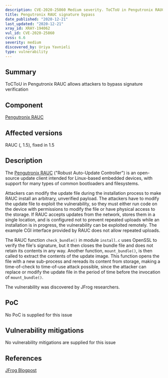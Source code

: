 ```yaml
---
description: CVE-2020-25860 Medium severity. ToCToU in Pengutronix RAUC allows attackers to bypass signature verification
title: Pengutronix RAUC signature bypass
date_published: "2020-12-21"
last_updated: "2020-12-21"
xray_id: XRAY-194062
vul_id: CVE-2020-25860
cvss: 6.6
severity: medium
discovered_by: Uriya Yavnieli
type: vulnerability
---
```

## Summary
ToCToU in Pengutronix RAUC allows attackers to bypass signature verification

## Component

[Pengutronix RAUC](https://rauc.readthedocs.io/en/latest/index.html)

## Affected versions

RAUC (, 1.5), fixed in 1.5

## Description

The [Pengutronix RAUC](https://rauc.readthedocs.io/en/latest/index.html) ("Robust Auto-Update Controller") is an open-source update client intended for Linux-based embedded devices, with support for many types of common bootloaders and filesystems.

Attackers can modify the update file during the installation process to make RAUC install an arbitrary, unverified payload. The attackers have to modify the update file to exploit the vulnerability, so they must either run code on the device with permissions to modify the file or have physical access to the storage. If RAUC accepts updates from the network, stores them in a single location, and is configured not to prevent repeated uploads while an installation is in progress, the vulnerability can be exploited remotely. The example CGI interface provided by RAUC does not allow repeated uploads.

The RAUC function `check_bundle()` in module `install.c` uses OpenSSL to verify the file's signature, but it then closes the bundle file and does not retain its contents in any way. Another function, `mount_bundle()`, is then called to extract the contents of the update image. This function opens the file with a new sub-process and rereads its content from storage, making a time-of-check to time-of-use attack possible, since the attacker can replace or modify the update file in the period of time before the invocation of `mount_bundle()`.

The vulnerability was discovered by JFrog researchers.

## PoC

No PoC is supplied for this issue

## Vulnerability mitigations

No vulnerability mitigations are supplied for this issue

## References

[JFrog Blogpost](https://jfrog.com/blog/cve-2020-25860-significant-vulnerability-discovered-in-rauc-embedded-firmware-update-framework/)

